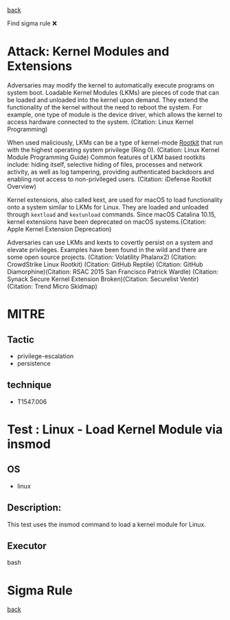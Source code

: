 
[back](../index.md)

Find sigma rule :x: 

# Attack: Kernel Modules and Extensions 

Adversaries may modify the kernel to automatically execute programs on system boot. Loadable Kernel Modules (LKMs) are pieces of code that can be loaded and unloaded into the kernel upon demand. They extend the functionality of the kernel without the need to reboot the system. For example, one type of module is the device driver, which allows the kernel to access hardware connected to the system. (Citation: Linux Kernel Programming) 

When used maliciously, LKMs can be a type of kernel-mode [Rootkit](https://attack.mitre.org/techniques/T1014) that run with the highest operating system privilege (Ring 0). (Citation: Linux Kernel Module Programming Guide) Common features of LKM based rootkits include: hiding itself, selective hiding of files, processes and network activity, as well as log tampering, providing authenticated backdoors and enabling root access to non-privileged users. (Citation: iDefense Rootkit Overview)

Kernel extensions, also called kext, are used for macOS to load functionality onto a system similar to LKMs for Linux. They are loaded and unloaded through <code>kextload</code> and <code>kextunload</code> commands. Since macOS Catalina 10.15, kernel extensions have been deprecated on macOS systems.(Citation: Apple Kernel Extension Deprecation)

Adversaries can use LKMs and kexts to covertly persist on a system and elevate privileges. Examples have been found in the wild and there are some open source projects. (Citation: Volatility Phalanx2) (Citation: CrowdStrike Linux Rootkit) (Citation: GitHub Reptile) (Citation: GitHub Diamorphine)(Citation: RSAC 2015 San Francisco Patrick Wardle) (Citation: Synack Secure Kernel Extension Broken)(Citation: Securelist Ventir) (Citation: Trend Micro Skidmap)

# MITRE
## Tactic
  - privilege-escalation
  - persistence


## technique
  - T1547.006


# Test : Linux - Load Kernel Module via insmod
## OS
  - linux


## Description:
This test uses the insmod command to load a kernel module for Linux.


## Executor
bash

# Sigma Rule


[back](../index.md)
